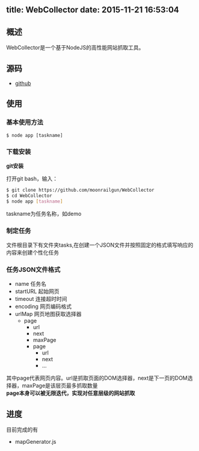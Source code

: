 title: WebCollector
date: 2015-11-21 16:53:04
---
## 概述 ##

WebCollector是一个基于NodeJS的高性能网站抓取工具。

## 源码 ##

- [github](https://github.com/moonrailgun/WebCollector)

## 使用 ##

### 基本使用方法 ###

    $ node app [taskname]

### 下载安装 ###

**git安装**

打开git bash，输入：
```bash
$ git clone https://github.com/moonrailgun/WebCollector
$ cd WebCollector
$ node app [taskname]
```
taskname为任务名称，如demo

### 制定任务 ###
文件根目录下有文件夹tasks,在创建一个JSON文件并按照固定的格式填写响应的内容来创建个性化任务

### 任务JSON文件格式 ###
- name 任务名
- startURL 起始网页
- timeout 连接超时时间
- encoding 网页编码格式
- urlMap 网页地图获取选择器
	- page
		- url
		- next
		- maxPage
		- page
			- url
			- next
			- ...

其中page代表网页内容。url是抓取页面的DOM选择器，next是下一页的DOM选择器，maxPage是该层页最多抓取数量  
**page本身可以被无限迭代，实现对任意层级的网站抓取**

## 进度 ##

目前完成的有
- mapGenerator.js